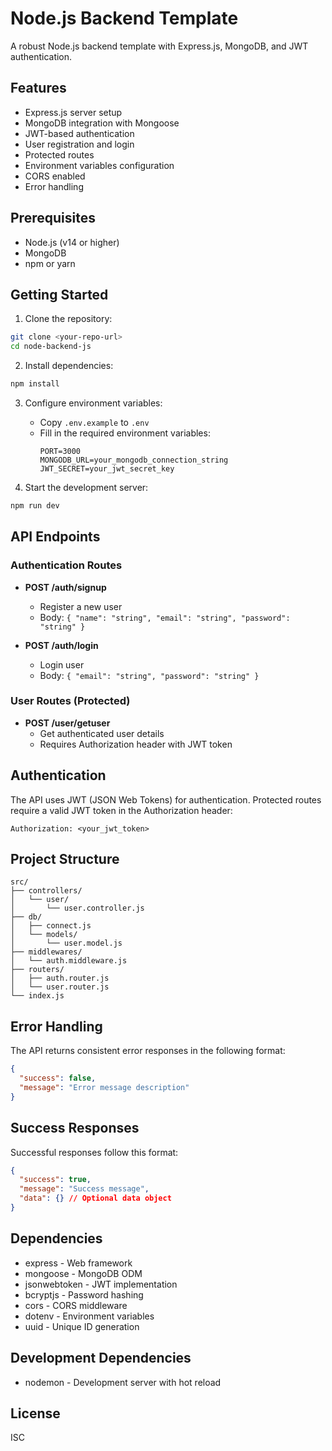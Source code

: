 # Node.js Backend Template

A robust Node.js backend template with Express.js, MongoDB, and JWT authentication.

## Features

- Express.js server setup
- MongoDB integration with Mongoose
- JWT-based authentication
- User registration and login
- Protected routes
- Environment variables configuration
- CORS enabled
- Error handling

## Prerequisites

- Node.js (v14 or higher)
- MongoDB
- npm or yarn

## Getting Started

1. Clone the repository:
```bash
git clone <your-repo-url>
cd node-backend-js
```

2. Install dependencies:
```bash
npm install
```

3. Configure environment variables:
   - Copy `.env.example` to `.env`
   - Fill in the required environment variables:
     ```
     PORT=3000
     MONGODB_URL=your_mongodb_connection_string
     JWT_SECRET=your_jwt_secret_key
     ```

4. Start the development server:
```bash
npm run dev
```

## API Endpoints

### Authentication Routes
- **POST /auth/signup**
  - Register a new user
  - Body: `{ "name": "string", "email": "string", "password": "string" }`

- **POST /auth/login**
  - Login user
  - Body: `{ "email": "string", "password": "string" }`

### User Routes (Protected)
- **POST /user/getuser**
  - Get authenticated user details
  - Requires Authorization header with JWT token

## Authentication

The API uses JWT (JSON Web Tokens) for authentication. Protected routes require a valid JWT token in the Authorization header:

```
Authorization: <your_jwt_token>
```

## Project Structure

```
src/
├── controllers/
│   └── user/
│       └── user.controller.js
├── db/
│   ├── connect.js
│   └── models/
│       └── user.model.js
├── middlewares/
│   └── auth.middleware.js
├── routers/
│   ├── auth.router.js
│   └── user.router.js
└── index.js
```

## Error Handling

The API returns consistent error responses in the following format:
```json
{
  "success": false,
  "message": "Error message description"
}
```

## Success Responses

Successful responses follow this format:
```json
{
  "success": true,
  "message": "Success message",
  "data": {} // Optional data object
}
```

## Dependencies

- express - Web framework
- mongoose - MongoDB ODM
- jsonwebtoken - JWT implementation
- bcryptjs - Password hashing
- cors - CORS middleware
- dotenv - Environment variables
- uuid - Unique ID generation

## Development Dependencies

- nodemon - Development server with hot reload

## License

ISC
